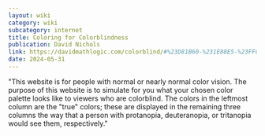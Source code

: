 ```yaml
---
layout: wiki
category: wiki
subcategory: internet
title: Coloring for Colorblindness
publication: David Nichols
link: https://davidmathlogic.com/colorblind/#%23D81B60-%231E88E5-%23FFC107-%23004D40
date: 2024-05-31
---
```


"This website is for people with normal or nearly normal color vision. The purpose of this website is to simulate for you what your chosen color palette looks like to viewers who are colorblind. The colors in the leftmost column are the "true" colors; these are displayed in the remaining three columns the way that a person with protanopia, deuteranopia, or tritanopia would see them, respectively."
